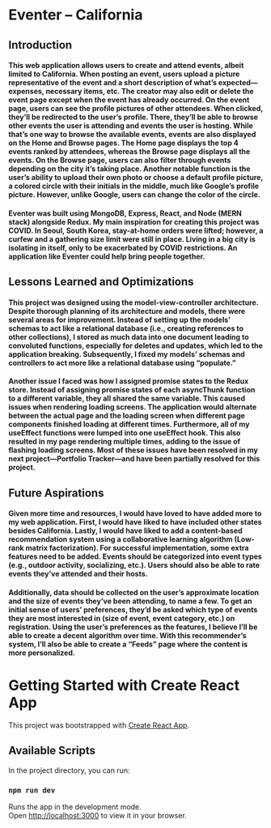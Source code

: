# Eventer – California
## Introduction
####             This web application allows users to create and attend events, albeit limited to California. When posting an event, users upload a picture representative of the event and a short description of what’s expected—expenses, necessary items, etc. The creator may also edit or delete the event page except when the event has already occurred. On the event page, users can see the profile pictures of other attendees. When clicked, they’ll be redirected to the user’s profile. There, they’ll be able to browse other events the user is attending and events the user is hosting. While that’s one way to browse the available events, events are also displayed on the Home and Browse pages. The Home page displays the top 4 events ranked by attendees, whereas the Browse page displays all the events. On the Browse page, users can also filter through events depending on the city it’s taking place. Another notable function is the user’s ability to upload their own photo or choose a default profile picture, a colored circle with their initials in the middle, much like Google’s profile picture. However, unlike Google, users can change the color of the circle.
####             Eventer was built using MongoDB, Express, React, and Node (MERN stack) alongside Redux. My main inspiration for creating this project was COVID. In Seoul, South Korea, stay-at-home orders were lifted; however, a curfew and a gathering size limit were still in place. Living in a big city is isolating in itself, only to be exacerbated by COVID restrictions. An application like Eventer could help bring people together.

## Lessons Learned and Optimizations
####             This project was designed using the model-view-controller architecture. Despite thorough planning of its architecture and models, there were several areas for improvement. Instead of setting up the models’ schemas to act like a relational database (i.e., creating references to other collections), I stored as much data into one document leading to convoluted functions, especially for deletes and updates, which led to the application breaking. Subsequently, I fixed my models’ schemas and controllers to act more like a relational database using “populate.”
####             Another issue I faced was how I assigned promise states to the Redux store. Instead of assigning promise states of each asyncThunk function to a different variable, they all shared the same variable. This caused issues when rendering loading screens. The application would alternate between the actual page and the loading screen when different page components finished loading at different times. Furthermore, all of my useEffect functions were lumped into one useEffect hook. This also resulted in my page rendering multiple times, adding to the issue of flashing loading screens. Most of these issues have been resolved in my next project—Portfolio Tracker—and have been partially resolved for this project.

## Future Aspirations
####             Given more time and resources, I would have loved to have added more to my web application. First, I would have liked to have included other states besides California. Lastly, I would have liked to add a content-based recommendation system using a collaborative learning algorithm (Low-rank matrix factorization). For successful implementation, some extra features need to be added. Events should be categorized into event types (e.g., outdoor activity, socializing, etc.). Users should also be able to rate events they’ve attended and their hosts.
####	Additionally, data should be collected on the user’s approximate location and the size of events they’ve been attending, to name a few. To get an initial sense of users’ preferences, they’d be asked which type of events they are most interested in (size of event, event category, etc.) on registration. Using the user’s preferences as the features, I believe I’ll be able to create a decent algorithm over time. With this recommender’s system, I’ll also be able to create a “Feeds” page where the content is more personalized.




# Getting Started with Create React App

This project was bootstrapped with [Create React App](https://github.com/facebook/create-react-app).

## Available Scripts

In the project directory, you can run:

### `npm run dev`

Runs the app in the development mode.\
Open [http://localhost:3000](http://localhost:3000) to view it in your browser.
